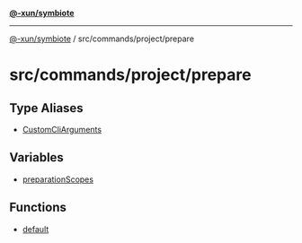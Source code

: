 [**@-xun/symbiote**](../../../../README.md)

***

[@-xun/symbiote](../../../../README.md) / src/commands/project/prepare

# src/commands/project/prepare

## Type Aliases

- [CustomCliArguments](type-aliases/CustomCliArguments.md)

## Variables

- [preparationScopes](variables/preparationScopes.md)

## Functions

- [default](functions/default.md)
